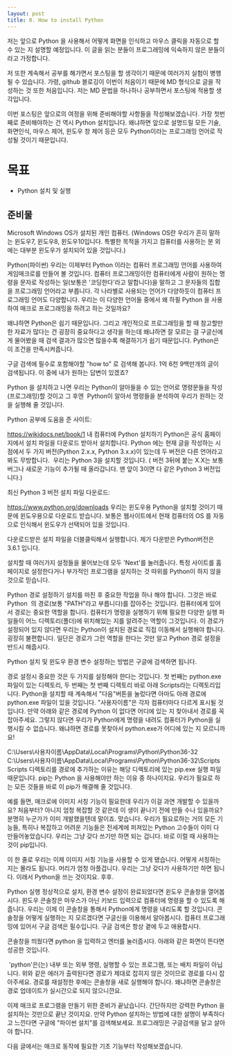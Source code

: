 ```yaml
---
layout: post
title: 0. How to install Python
---
```


저는 앞으로 Python 을 사용해서 어떻게 화면을 인식하고 마우스 클릭을 자동으로 할 수 있는 지 설명할 예정입니다. 
이 글을 읽는 분들이 프로그래밍에 익숙하지 않은 분들이라고 가정합니다.

저 또한 계속해서 공부를 해가면서 포스팅을 할 생각이기 때문에 여러가지 실험이 병행될 수 있습니다. 가령, github 블로깅이 이번이 처음이기 때문에 MD 형식으로 글을 작성하는 것 또한 처음입니다. 저는 MD 문법을 하나하나 공부하면서 포스팅에 적용할 생각입니다.

이번 포스팅은 앞으로의 여정을 위해 준비해야할 사항들을 작성해보겠습니다. 가장 첫번째로 준비해야하는 건 역시 Python 설치입니다. 왜냐하면 앞으로 설명드릴 모든 기술, 화면인식, 마우스 제어, 윈도우 창 제어 등은 모두 Python이라는 프로그래밍 언어로 작성될 것이기 때문입니다.

목표
==

* Python 설치 및 실행

준비물
-

Microsoft Windows OS가 설치된 개인 컴퓨터. (Windows OS란 우리가 흔히 말하는 윈도우7, 윈도우8, 윈도우10입니다. 특별한 목적을 가지고 컴퓨터를 사용하는 분 외에는 대부분 윈도우가 설치되어 있을 것입니다.)

Python(파이썬)
우리는 이제부터 Python 이라는 컴퓨터 프로그래밍 언어를 사용하여 게임매크로를 만들어 볼 것입니다. 컴퓨터 프로그래밍이란 컴퓨터에게 사람이 원하는 명령을 문자로 작성하는 일(보통은 '코딩한다'라고 말합니다)을 말하고 그 문자들의 집합을 프로그래밍 언어라고 부릅니다. 각 나라별로 사용되는 언어가 다양하듯이 컴퓨터 프로그래밍 언어도 다양합니다. 우리는 이 다양한 언어들 중에서 왜 하필 Python 을 사용하여 매크로 프로그래밍을 하려고 하는 것일까요?

왜냐하면 Python은 쉽기 때문입니다. 그리고 개인적으로 프로그래밍을 할 때 참고할만한 자료가 많다는 건 굉장히 중요하다고 생각을 하는데 왜냐하면 잘 모르는 걸 구글신에게 물어봤을 때 검색 결과가 많으면 많을수록 해결하기가 쉽기 때문입니다. Python은 이 조건을 만족시켜줍니다.

구글 검색에 필수로 포함해야할 "how to" 로 검색해 봅니다. 1억 6천 9백만개의 글이 검색됩니다. 이 중에 내가 원하는 답변이 있겠죠?


Python 을 설치하고 나면 우리는 Python이 알아들을 수 있는 언어로 명령문들을 작성(프로그래밍)할 것이고 그 후엔  Python이 알아서 명령들을 분석하여 우리가 원하는 것을 실행해 줄 것입니다.

Python 공부에 도움을 준 사이트:

https://wikidocs.net/book/1
내 컴퓨터에 Python 설치하기
Python은 공식 홈페이지에서 설치 파일을 다운로드 받아서 설치합니다. Python 에는 현재 글을 작성하는 시점에서 두 가지 버전(Python 2.x.x, Python 3.x.x)이 있는데 두 버전은 다른 언어라고 봐도 무방합니다.  우리는 Python 3을 설치할 것입니다. ( 버전 3뒤에 붙는 X.X는 보통 버그나 새로운 기능이 추가될 때 올라갑니다. 맨 앞이 3이면 다 같은 Python 3 버전입니다.)

최신 Python 3 버전 설치 파일 다운로드:

https://www.python.org/downloads
우리는 윈도우용 Python을 설치할 것이기 때문에 윈도우용으로 다운로드 받습니다. 보통은 웹사이트에서 현재 컴퓨터의 OS 를 자동으로 인식해서 윈도우가 선택되어 있을 것입니다.

다운로드받은 설치 파일을 더블클릭해서 실행합니다. 제가 다운받은 Python버전은 3.6.1 입니다.


설치할 때 여러가지 설정들을 물어보는데 모두 'Next'를 눌러줍니다. 특정 사이트를 홈페이지로 설정한다거나 부가적인 프로그램을 설치하는 것 따위를 Python이 하지 않을 것으로 믿습니다.

Python 경로 설정하기
설치를 마친 후 중요한 작업을 하나 해야 합니다. 그것은 바로 Python  의 경로(보통 "PATH"라고 부릅니다)를 잡아주는 것입니다. 컴퓨터에게 있어서 경로는 중요한 역할을 합니다. 컴퓨터가 명령을 실행하기 위해 필요한 다양한 실행 파일들이 어느 디렉토리(폴더)에 위치해있는 지를 알려주는 역할이 그것입니다. 이 경로가 설정되어 있지 않다면 우리는 Python이 설치된 경로로 직접 이동해서 실행해야 합니다. 굉장히 불편합니다. 일단은 경로가 그런 역할을 한다는 것만 알고 Python 경로 설정을 반드시 해줍시다.

Python 설치 및 윈도우 환경 변수 설정하는 방법은 구글에 검색하면 됩니다.


경로 설정시 중요한 것은 두 가지를 설정해야 한다는 것입니다. 첫 번째는 python.exe 파일이 있는 디렉토리, 두 번째는 첫 번째 디렉토리 바로 아래 Scripts라는 디렉토리입니다. Python을 설치할 때 계속해서 "다음"버튼을 눌렀다면 아마도 아래 경로에 python.exe 파일이 있을 것입니다. "사용자이름"은 각자 컴퓨터마다 다르게 표시될 것입니다. 만약 아래와 같은 경로에 Python 이 없다면 어디에 있는 지 찾아내서 경로를 꼭 잡아주세요. 그렇지 않다면 우리가 Python에게 명령을 내려도 컴퓨터가 Python을 실행시킬 수 없습니다. 왜냐하면 경로를 못찾아서 python.exe가 어디에 있는 지 모르니까요!

C:\Users\사용자이름\AppData\Local\Programs\Python\Python36-32
C:\Users\사용자이름\AppData\Local\Programs\Python\Python36-32\Scripts
Scripts 디렉토리를 경로에 추가하는 이유는 해당 디렉토리에 있는 pip.exe 실행 파일 때문입니다. pip는 Python 을 사용해야만 하는 이유 중 하나이지요. 우리가 필요로 하는 모든 것들을 바로 이 pip가 해결해 줄 것입니다.

예를 들면, 매크로에 이미지 서칭 기능이 필요한데 우리가 이걸 과연 개발할 수 있을까요? 처음부터? 아니지 엄청 복잡할 것 같은데 이 생이 끝나기 전에 만들 수나 있을까요? 분명히 누군가가 이미 개발했을텐데 말이죠. 맞습니다. 우리가 필요로하는 거의 모든 기능들, 특히나 복잡하고 어려운 기능들은 전세계에 퍼져있는 Python 고수들이 이미 다 만들어놓았습니다. 우리는 그냥 갖다 쓰기만 하면 되는 겁니다. 바로 이럴 때 사용하는 것이 pip입니다.


이 한 줄로 우리는 이제 이미지 서칭 기능을 사용할 수 있게 됐습니다. 어떻게 서칭하는 지는 몰라도 됩니다. 머리가 엄청 아플겁니다. 우리는 그냥 갖다가 사용하기만 하면 됩니다. 이래서 Python을 쓰는 것이지요. 후후.

Python 실행
정상적으로 설치, 환경 변수 설정이 완료되었다면 윈도우 콘솔창을 열어봅시다. 윈도우 콘솔창은 마우스가 아닌 키보드 입력으로 컴퓨터에 명령을 할 수 있도록 해줍니다. 우리는 이제 이 콘솔창을 통해서 Python에게 명령을 내리도록 할 것입니다. 콘솔창을 어떻게 실행하는 지 모르겠다면 구글신을 이용해서 알아봅시다. 컴퓨터 프로그래밍에 있어서 구글 검색은 필수입니다. 구글 검색은 항상 곁에 두고 애용합시다.


콘솔창을 띄웠다면 python 을 입력하고 엔터를 눌러줍시다. 아래와 같은 화면이 뜬다면 성공한 것입니다.



 'python'은(는) 내부 또는 외부 명령, 실행할 수 있는 프로그램, 또는 배치 파일이 아닙니다.
위와 같은 에러가 출력된다면 경로가 제대로 잡히지 않은 것이므로 경로를 다시 잡아주세요. 경로를 재설정한 후에는 콘솔창을 새로 실행해야 합니다. 왜냐하면 콘솔창은 경로 업데이트가 실시간으로 되지 않으니깐요.

이제 매크로 프로그램을 만들기 위한 준비가 끝났습니다. 간단하지만 강력한 Python 을 설치하는 것만으로 끝난 것이지요. 만약 Python 설치하는 방법에 대한 설명이 부족하다고 느낀다면 구글에 "파이썬 설치"를 검색해보세요. 프로그래밍은 구글검색을 달고 살아야 합니다.

다음 글에서는 매크로 동작에 필요한 기초 기능부터 작성해보겠습니다.
